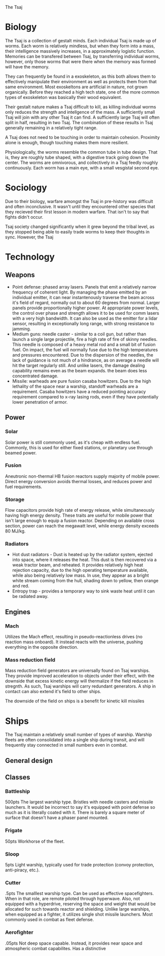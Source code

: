 The Tsaj
# Biology
 The Tsaj is a collection of gestalt minds. Each individual Tsaj is made up of worms. Each worm is relatively mindless, but when they form into a mass, their intelligence massively increases, in a approximately logistic function. Memories can be transfered between Tsaj, by transferring individual worms, however, only those worms that were there when the memory was formed will have the memory.

 They can frequently be found in a exoskeleton, as this both allows them to effectively manipulate their environment as well as protects them from that same environment. Most exoskeltons are artificial in nature, not grown organically. Before they reached a high tech state, one of the more common types of exoskeleton was basically their wood equivalent.

 Their gestalt nature makes a Tsaj difficult to kill, as killing individual worms only reduces the strength and intellgence of the mass. A sufficiently small Tsaj will join with any other Tsaj it can find. A sufficiently large Tsaj will often split in half, resulting in two Tsaj. The combination of these results in Tsaj generally remaining in a relatively tight range.

 A Tsaj does not need to be touching in order to maintain cohesion. Proximity alone is enough, though touching makes them more resilient. 

 Physiologically, the worms resemble the common tube in tube design. That is, they are roughly tube shaped, with a digestive track going down the center. The worms are omnivorous, and collectively in a Tsaj feedly roughly continuously. Each worm has a main eye, with a small vesgistal second eye.

# Sociology
Due to their biology, warfare amongst the Tsaj in pre-history was difficult and often inconclusive. It wasn't until they encountered other species that they recieved their first lesson in modern warfare. That isn't to say that fights didn't occur.

Tsaj society changed significantly when it grew beyond the tribal level, as they stopped being able to easily trade worms to keep their thoughts in sync. However, the Tsaj

# Technology
## Weapons
* Point defense: phased array lasers. Panels that emit a relatively narrow frequency of coherent light. By managing the phase emitted by an individual emitter, it can near instantenously traverse the beam across it's field of regard, normally out to about 60 degrees from normal. Larger panels provide proportionally higher power. At appropriate power levels, the control over phase and strength allows it to be used for comm lasers with a very high bandwidth. It can also be used as the emitter for a lidar sensor, resulting in exceptionally long range, with strong resistance to jamming.
* Medium guns: needle caster - similar to a coil gun, but rather than launch a single large projectile, fire a high rate of fire of skinny needles. This needle is composed of a heavy metal rod and a small bit of fusion fuel. On impact, the fuel will normally fuse due to the high temperatures and pressures encountered. Due to the dispersion of the needles, the lack of guidance is not much of a hindrance, as on average a needle will hit the target regularly still. And unlike lasers, the damage dealing capability remains even as the beam expands. the beam does less concentrated damage.
* Missile: warheads are pure fusion casaba howitzers. Due to the high lethality of the space near a warship, standoff warheads are a requirement. Casaba howitzers have a reduced pointing accuracy requirement compared to x-ray lasing rods, even if they have potentially lower penetration of armor. 

## Power
### Solar
Solar power is still commonly used, as it's cheap with endless fuel. Commonly, this is used for either fixed stations, or planetary use through beamed power.
### Fusion
Aneutronic non-thermal HB fusion reactors supply majority of mobile power. Direct energy conversion avoids thermal losses, and reduces power and fuel requirements.
### Storage
Flow capacitors provide high rate of energy release, while simultaneously having high energy density. These traits are useful for mobile power that isn't large enough to equip a fusion reactor. Depending on available cross section, power can reach the megawatt level, while energy density exceeds 80 MJ/kg.
### Radiators
* Hot dust radiators - Dust is heated up by the radiator system, ejected into space, where it releases the heat. This dust is then recovered via a weak tractor beam, and reheated. It provides relatively high heat rejection capacity, due to the high operating temperature available, while also being relatively low mass. In use, they appear as a bright white stream coming from the hull, shading down to yellow, then orange and red.
* Entropy trap - provides a temporary way to sink waste heat until it can be radiated away.

## Engines
### Mach
Utilizes the Mach effect, resulting in pseudo-reactionless drives (no reaction mass onboard). It instead reacts with the universe, pushing everything in the opposite direction.

### Mass reduction field
Mass reduction field generators are universally found on Tsaj warships. They provide improved acceleration to objects under their effect, with the downside that excess kinetic energy will thermalize if the field reduces in stregnth. As such, Tsaj warships will carry redundant generators. A ship in contact can also extend it's field to other ships.

The downside of the field on ships is a benefit for kinetic kill missiles

# Ships
The Tsaj maintain a relatively small number of types of warship. Warship fleets are often consolidated into a single ship during transit, and will frequently stay connected in small numbers even in combat.
## General design
## Classes
### Battleship
500pts
The largest warship type. Bristles with needle casters and missile launchers. It would be incorrect to say it's equipped with point defense so much as it is literally coated with it. There is barely a square meter of surface that doesn't have a phaser panel mounted.
### Frigate
50pts
Workhorse of the fleet.
### Sloop
5pts
Light warship, typically used for trade protection (convoy protection, anti-piracy, etc.).
### Cutter
.5pts
The smalllest warship type. Can be used as effective spacefighters. When in that role, are remote piloted through hyperwave. Also, not equipped with a hyperdrive, reserving the space and weight that would be allocated for such towards reactor and shielding. Unlike large warships, when equipped as a fighter, it utilizes single shot missile launchers. Most commonly used in combat as fleet defense.
### Aerofighter
.05pts
Not deep space capable. Instead, it provides near space and atmospheric combat capabilites. Has a distinctive